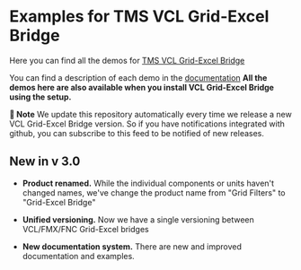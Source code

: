 ﻿# Examples for TMS VCL Grid-Excel Bridge

Here you can find all the demos for [TMS VCL Grid-Excel Bridge](https://www.tmssoftware.com/site/vclgridexcelbridge.asp)

You can find a description of each demo in the [documentation](https://doc.tmssoftware.com/grid-excel-bridge/vcl/index.html)
**All the demos here are also available when you install VCL Grid-Excel Bridge using the setup.**

**:book: Note** We update this repository automatically every time we release a new VCL Grid-Excel Bridge version. So if you have notifications integrated with github, you can subscribe to this feed to be notified of new releases.


## New in v 3.0


- **Product renamed.** While the individual components or units haven't changed names, we've change the product name from "Grid Filters" to "Grid-Excel Bridge"

- **Unified versioning.** Now we have a single versioning between VCL/FMX/FNC Grid-Excel bridges

- **New documentation system.** There are new and improved documentation and examples.

